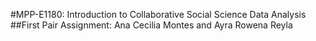 #MPP-E1180: Introduction to Collaborative Social Science Data Analysis
##First Pair Assignment: Ana Cecilia Montes and Ayra Rowena Reyla 

